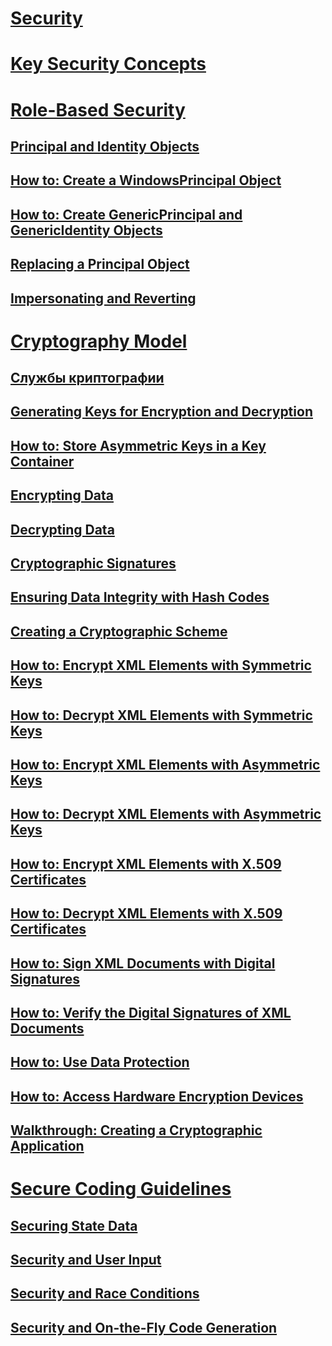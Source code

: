 # [Security](index.md)
# [Key Security Concepts](key-security-concepts.md)
# [Role-Based Security](role-based-security.md)
## [Principal and Identity Objects](principal-and-identity-objects.md)
## [How to: Create a WindowsPrincipal Object](how-to-create-a-windowsprincipal-object.md)
## [How to: Create GenericPrincipal and GenericIdentity Objects](how-to-create-genericprincipal-and-genericidentity-objects.md)
## [Replacing a Principal Object](replacing-a-principal-object.md)
## [Impersonating and Reverting](impersonating-and-reverting.md)
# [Cryptography Model](cryptography-model.md)
## [Службы криптографии](cryptographic-services.md)
## [Generating Keys for Encryption and Decryption](generating-keys-for-encryption-and-decryption.md)
## [How to: Store Asymmetric Keys in a Key Container](how-to-store-asymmetric-keys-in-a-key-container.md)
## [Encrypting Data](encrypting-data.md)
## [Decrypting Data](decrypting-data.md)
## [Cryptographic Signatures](cryptographic-signatures.md)
## [Ensuring Data Integrity with Hash Codes](ensuring-data-integrity-with-hash-codes.md)
## [Creating a Cryptographic Scheme](creating-a-cryptographic-scheme.md)
## [How to: Encrypt XML Elements with Symmetric Keys](how-to-encrypt-xml-elements-with-symmetric-keys.md)
## [How to: Decrypt XML Elements with Symmetric Keys](how-to-decrypt-xml-elements-with-symmetric-keys.md)
## [How to: Encrypt XML Elements with Asymmetric Keys](how-to-encrypt-xml-elements-with-asymmetric-keys.md)
## [How to: Decrypt XML Elements with Asymmetric Keys](how-to-decrypt-xml-elements-with-asymmetric-keys.md)
## [How to: Encrypt XML Elements with X.509 Certificates](how-to-encrypt-xml-elements-with-x-509-certificates.md)
## [How to: Decrypt XML Elements with X.509 Certificates](how-to-decrypt-xml-elements-with-x-509-certificates.md)
## [How to: Sign XML Documents with Digital Signatures](how-to-sign-xml-documents-with-digital-signatures.md)
## [How to: Verify the Digital Signatures of XML Documents](how-to-verify-the-digital-signatures-of-xml-documents.md)
## [How to: Use Data Protection](how-to-use-data-protection.md)
## [How to: Access Hardware Encryption Devices](how-to-access-hardware-encryption-devices.md)
## [Walkthrough: Creating a Cryptographic Application](walkthrough-creating-a-cryptographic-application.md)
# [Secure Coding Guidelines](secure-coding-guidelines.md)
## [Securing State Data](securing-state-data.md)
## [Security and User Input](security-and-user-input.md)
## [Security and Race Conditions](security-and-race-conditions.md)
## [Security and On-the-Fly Code Generation](security-and-on-the-fly-code-generation.md)
